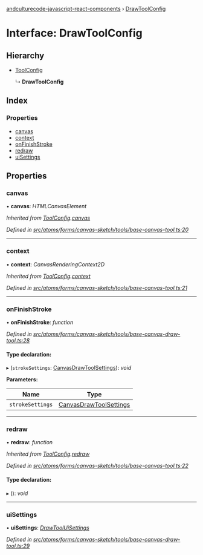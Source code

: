 [andculturecode-javascript-react-components](../README.md) › [DrawToolConfig](drawtoolconfig.md)

# Interface: DrawToolConfig

## Hierarchy

* [ToolConfig](toolconfig.md)

  ↳ **DrawToolConfig**

## Index

### Properties

* [canvas](drawtoolconfig.md#canvas)
* [context](drawtoolconfig.md#context)
* [onFinishStroke](drawtoolconfig.md#onfinishstroke)
* [redraw](drawtoolconfig.md#redraw)
* [uiSettings](drawtoolconfig.md#uisettings)

## Properties

###  canvas

• **canvas**: *HTMLCanvasElement*

*Inherited from [ToolConfig](toolconfig.md).[canvas](toolconfig.md#canvas)*

*Defined in [src/atoms/forms/canvas-sketch/tools/base-canvas-tool.ts:20](https://github.com/AndcultureCode/AndcultureCode.JavaScript.React.Components/blob/29c8649/src/atoms/forms/canvas-sketch/tools/base-canvas-tool.ts#L20)*

___

###  context

• **context**: *CanvasRenderingContext2D*

*Inherited from [ToolConfig](toolconfig.md).[context](toolconfig.md#context)*

*Defined in [src/atoms/forms/canvas-sketch/tools/base-canvas-tool.ts:21](https://github.com/AndcultureCode/AndcultureCode.JavaScript.React.Components/blob/29c8649/src/atoms/forms/canvas-sketch/tools/base-canvas-tool.ts#L21)*

___

###  onFinishStroke

• **onFinishStroke**: *function*

*Defined in [src/atoms/forms/canvas-sketch/tools/base-canvas-draw-tool.ts:28](https://github.com/AndcultureCode/AndcultureCode.JavaScript.React.Components/blob/29c8649/src/atoms/forms/canvas-sketch/tools/base-canvas-draw-tool.ts#L28)*

#### Type declaration:

▸ (`strokeSettings`: [CanvasDrawToolSettings](canvasdrawtoolsettings.md)): *void*

**Parameters:**

Name | Type |
------ | ------ |
`strokeSettings` | [CanvasDrawToolSettings](canvasdrawtoolsettings.md) |

___

###  redraw

• **redraw**: *function*

*Inherited from [ToolConfig](toolconfig.md).[redraw](toolconfig.md#redraw)*

*Defined in [src/atoms/forms/canvas-sketch/tools/base-canvas-tool.ts:22](https://github.com/AndcultureCode/AndcultureCode.JavaScript.React.Components/blob/29c8649/src/atoms/forms/canvas-sketch/tools/base-canvas-tool.ts#L22)*

#### Type declaration:

▸ (): *void*

___

###  uiSettings

• **uiSettings**: *[DrawToolUiSettings](drawtooluisettings.md)*

*Defined in [src/atoms/forms/canvas-sketch/tools/base-canvas-draw-tool.ts:29](https://github.com/AndcultureCode/AndcultureCode.JavaScript.React.Components/blob/29c8649/src/atoms/forms/canvas-sketch/tools/base-canvas-draw-tool.ts#L29)*
